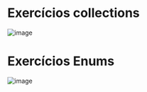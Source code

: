 # Exercícios collections
![image](https://github.com/heroshg/exercicios-09-java/assets/114421814/8ef0b53d-8efc-4cab-955f-bf25f09be4b0)
# Exercícios Enums
![image](https://github.com/heroshg/exercicios-09-java/assets/114421814/1ab246e1-2f97-488d-a6e9-aa5a4c5d65e8)
